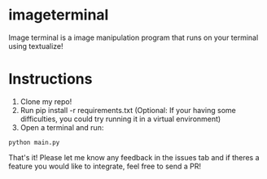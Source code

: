 # imageterminal

Image terminal is a image manipulation program that runs on your terminal using textualize!

# Instructions

1. Clone my repo!
2. Run pip install -r requirements.txt (Optional: If your having some difficulties, you could try running it in a virtual environment)
3. Open a terminal and run:
```
python main.py
```
That's it! Please let me know any feedback in the issues tab and if theres a feature you would like to integrate, feel free to send a PR!